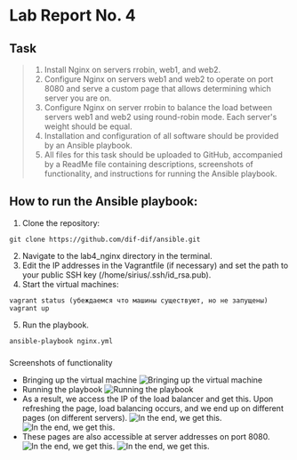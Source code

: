 # Lab Report No. 4

## Task
>1. Install Nginx on servers rrobin, web1, and web2.
>2. Configure Nginx on servers web1 and web2 to operate on port 8080 and serve a custom page that allows determining which server you are on.
>3. Configure Nginx on server rrobin to balance the load between servers web1 and web2 using round-robin mode. Each server's weight should be equal.
>4. Installation and configuration of all software should be provided by an Ansible playbook.
>5. All files for this task should be uploaded to GitHub, accompanied by a ReadMe file containing descriptions, screenshots of functionality, and instructions for running the Ansible playbook.


## How to run the Ansible playbook:

1. Clone the repository:
``` 
git clone https://github.com/dif-dif/ansible.git 
```
2. Navigate to the lab4_nginx directory in the terminal.
3. Edit the IP addresses in the Vagrantfile (if necessary) and set the path to your public SSH key (/home/sirius/.ssh/id_rsa.pub).
4. Start the virtual machines:
```
vagrant status (убеждаемся что машины существуют, но не запущены)
vagrant up
```
5. Run the playbook.
```
ansible-playbook nginx.yml
```

### 
Screenshots of functionality
- Bringing up the virtual machine
![Bringing up the virtual machine](https://github.com/dif-dif/ansible/blob/master/pictures/lab4_0.png)
- Running the playbook
![Running the playbook](https://github.com/dif-dif/ansible/blob/master/pictures/lab4_2.png)
- As a result, we access the IP of the load balancer and get this. Upon refreshing the page, load balancing occurs, and we end up on different pages (on different servers).
![In the end, we get this.](https://github.com/dif-dif/ansible/blob/master/pictures/lab4_113.1.png)
![In the end, we get this.](https://github.com/dif-dif/ansible/blob/master/pictures/lab4_113.2.png)
- These pages are also accessible at server addresses on port 8080.
![In the end, we get this.](https://github.com/dif-dif/ansible/blob/master/pictures/lab4_111.png)
![In the end, we get this.](https://github.com/dif-dif/ansible/blob/master/pictures/lab4_112.png)
